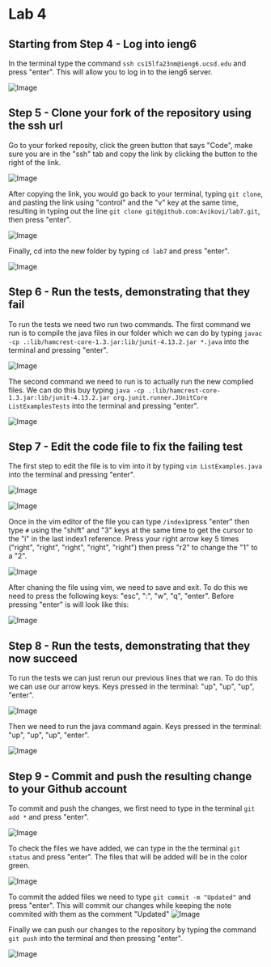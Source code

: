 # Lab 4
## Starting from Step 4 - Log into ieng6
In the terminal type the command `ssh cs15lfa23nm@ieng6.ucsd.edu` and press "enter". This will allow you to log in to the ieng6 server.

![Image](https://github.com/Avikovi/cse15l-lab-reports/blob/main/lab4-images/lab4.1.JPG)

## Step 5 - Clone your fork of the repository using the ssh url
Go to your forked reposity, click the green button that says "Code", make sure you are in the "ssh" tab and copy the link by clicking the button to the right of the link.

![Image](lab4-images/lab4.2.JPG)

After copying the link, you would go back to your terminal, typing `git clone`, and pasting the link using "control" and the "v" key at the same time, resulting in typing out the line `git clone git@github.com:Avikovi/lab7.git`, then press "enter".

![Image](lab4-images/lab4.3.JPG)

Finally, cd into the new folder by typing `cd lab7` and press "enter".

![Image](lab4-images/lab4.4.JPG)

## Step 6 - Run the tests, demonstrating that they fail
To run the tests we need two run two commands. The first command we run is to compile the java files in our folder which we can do by typing `javac -cp .:lib/hamcrest-core-1.3.jar:lib/junit-4.13.2.jar *.java` into the terminal and pressing "enter".

![Image](lab4-images/lab4.5.JPG)

The second command we need to run is to actually run the new complied files. We can do this buy typing `java -cp .:lib/hamcrest-core-1.3.jar:lib/junit-4.13.2.jar org.junit.runner.JUnitCore ListExamplesTests` into the terminal and pressing "enter".

![Image](lab4-images/lab4.6.JPG)

## Step 7 - Edit the code file to fix the failing test
The first step to edit the file is to vim into it by typing `vim ListExamples.java` into the terminal and pressing "enter".

![Image](lab4-images/lab4.7.JPG)

![Image](lab4-images/lab4.8.JPG)

Once in the vim editor of the file you can type `/index1`press "enter" then type `#` using the "shift" and "3" keys at the same time to get the cursor to the "i" in the last index1 reference. Press your right arrow key 5 times ("right", "right", "right", "right", "right") then press "r2" to change the "1" to a "2".

![Image](lab4-images/lab4.9.JPG)

After chaning the file using vim, we need to save and exit. To do this we need to press the following keys: "esc", ":", "w", "q", "enter".
Before pressing "enter" is will look like this:

![Image](lab4-images/lab4.10.JPG)

## Step 8 - Run the tests, demonstrating that they now succeed
To run the tests we can just rerun our previous lines that we ran. To do this we can use our arrow keys. Keys pressed in the terminal: "up", "up", "up", "enter".

![Image](lab4-images/lab4.11.JPG)

Then we need to run the java command again. Keys pressed in the terminal: "up", "up", "up", "enter".

![Image](lab4-images/lab4.12.JPG)

## Step 9 - Commit and push the resulting change to your Github account
To commit and push the changes, we first need to type in the terminal `git add *` and press "enter".

![Image](lab4-images/lab4.13.JPG)

To check the files we have added, we can type in the the terminal `git status` and press "enter". The files that will be added will be in the color green.

![Image](lab4-images/lab4.14.JPG)

To commit the added files we need to type `git commit -m "Updated"` and press "enter". This will commit our changes while keeping the note commited with them as the comment "Updated"
![Image](lab4-images/lab4.15.JPG)

Finally we can push our changes to the repository by typing the command `git push` into the terminal and then pressing "enter".

![Image](lab4-images/lab4.16.JPG)
